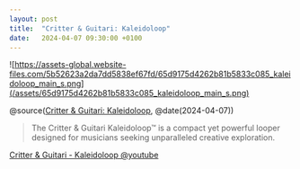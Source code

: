 ```yaml
---
layout: post
title:  "Critter & Guitari: Kaleidoloop"
date:   2024-04-07 09:30:00 +0100
---
```


![https://assets-global.website-files.com/5b52623a2da7dd5838ef67fd/65d9175d4262b81b5833c085_kaleidoloop_main_s.png](/assets/65d9175d4262b81b5833c085_kaleidoloop_main_s.png)

@source([Critter & Guitari: Kaleidoloop](https://www.critterandguitari.com/kaleidoloop), @date(2024-04-07))

> The Critter & Guitari Kaleidoloop™ is a compact yet powerful looper designed for musicians seeking unparalleled creative exploration.

[Critter & Guitari - Kaleidoloop @youtube](https://www.youtube.com/watch?v=nt6CW3oEItk&t=2s)
